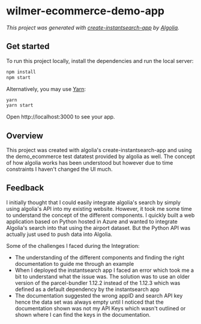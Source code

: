 # wilmer-ecommerce-demo-app

_This project was generated with [create-instantsearch-app](https://github.com/algolia/create-instantsearch-app) by [Algolia](https://algolia.com)._

## Get started

To run this project locally, install the dependencies and run the local server:

```sh
npm install
npm start
```

Alternatively, you may use [Yarn](https://http://yarnpkg.com/):

```sh
yarn
yarn start
```

Open http://localhost:3000 to see your app.

## Overview
This project was created with algolia's create-instantsearch-app and using the demo_ecommerce test datatest provided by algolia as well.
The concept of how algolia works has been understood but however due to time constraints I haven't changed the UI much.

## Feedback
I initially thought that I could easily integrate algolia's search by simply using algolia's API into my existing website. However, it took me some time to understand the concept of the different components. I quickly built a web application based on Python hosted in Azure and wanted to integrate Algolia's search into that using the airport dataset. But the Python API was actually just used to push data into Algolia.

Some of the challenges I faced during the Integration:
* The understanding of the different components and finding the right documentation to guide me through an example
* When I deployed the instantsearch app I faced an error which took me a bit to understand what the issue was. The solution was to use an older version of the parcel-bundler 1.12.2 instead of the 1.12.3 which was defined as a default dependency by the instantsearch app
* The documentation suggested the wrong appID and search API key hence the data set was always empty until I noticed that the documentation shown was not my API Keys which wasn't outlined or shown where I can find the keys in the documentation.





